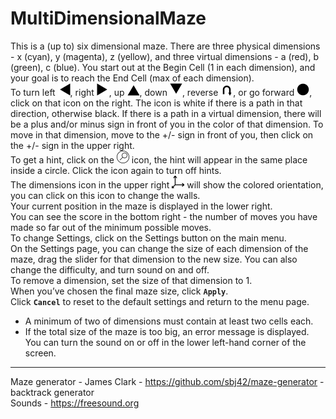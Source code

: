 # MultiDimensionalMaze
This is a (up to) six dimensional maze. There are three physical dimensions - x (cyan), y (magenta), z (yellow), and three virtual dimensions - a (red), b (green), c (blue).
You start out at the Begin Cell (1 in each dimension), and your goal is to reach the End Cell (max of each dimension).  
To turn left <img src="icons/left_no.svg" width="20" height="20">, right <img src="icons/right_no.svg" width="20" height="20">, up <img src="icons/up_no.svg" width="20" height="20">, down <img src="icons/down_no.svg" width="20" height="20">, reverse <img src="icons/reverse_no.svg" width="20" height="20">, or go forward <img src="icons/forward_no.svg" width="20" height="20">, click on that icon on the right. The icon is white if there is a path in that direction, otherwise black. 
If there is a path in a virtual dimension, there will be a plus and/or minus sign in front of you in the color of that dimension. To move in that dimension, move to the +/- sign in front of you, then click on the +/- sign in the upper right.  
To get a hint, click on the <img src="icons/hint_blank_neg.svg" width="20" height="20"> icon, the hint will appear in the same place inside a circle. Click the icon again to turn off hints.  
The dimensions icon in the upper right <img src="icons/dimensions_neg.svg" width="20" height="20"> will show the colored orientation, you can click on this icon to change the walls.  
Your current position in the maze is displayed in the lower right.  
You can see the score in the bottom right - the number of moves you have made so far out of the minimum possible moves.  
To change Settings, click on the Settings button on the main menu.  
On the Settings page, you can change the size of each dimension of the maze, drag the slider for that dimension to the new size. You can also change the difficulty, and turn sound on and off.  
To remove a dimension, set the size of that dimension to 1.  
When you’ve chosen the final maze size, click **`Apply`**.  
Click **`Cancel`** to reset to the default settings and return to the menu page.
- A minimum of two of dimensions must contain at least two cells each.
- If the total size of the maze is too big, an error message is displayed.
You can turn the sound on or off in the lower left-hand corner of the screen.
---  
Maze generator - James Clark - https://github.com/sbj42/maze-generator - backtrack generator  
Sounds - https://freesound.org  
